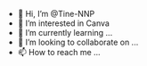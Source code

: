 - 👋 Hi, I’m @Tine-NNP
- 👀 I’m interested in Canva
- 🌱 I’m currently learning ...
- 💞️ I’m looking to collaborate on ...
- 📫 How to reach me ...

<!---
Tine-NNP/Tine-NNP is a ✨ special ✨ repository because its `README.md` (this file) appears on your GitHub profile.
You can click the Preview link to take a look at your changes.
--->
